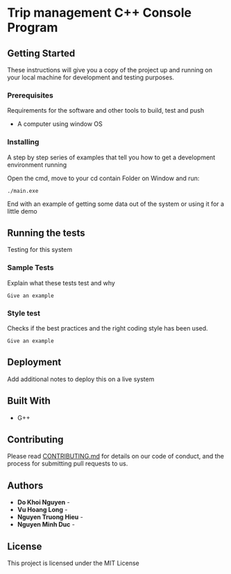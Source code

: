 # Trip management C++ Console Program

## Getting Started

These instructions will give you a copy of the project up and running on
your local machine for development and testing purposes.

### Prerequisites

Requirements for the software and other tools to build, test and push 
- A computer using window OS

### Installing

A step by step series of examples that tell you how to get a development
environment running

Open the cmd, move to your cd contain Folder on Window and run:

    ./main.exe

End with an example of getting some data out of the system or using it
for a little demo

## Running the tests

Testing for this system

### Sample Tests

Explain what these tests test and why

    Give an example

### Style test

Checks if the best practices and the right coding style has been used.

    Give an example

## Deployment

Add additional notes to deploy this on a live system

## Built With

  - G++

## Contributing

Please read [CONTRIBUTING.md](CONTRIBUTING.md) for details on our code
of conduct, and the process for submitting pull requests to us.

## Authors

  - **Do Khoi Nguyen** - 
  - **Vu Hoang Long** -
  - **Nguyen Truong Hieu** -
  - **Nguyen Minh Duc** -  

## License

This project is licensed under the MIT License


